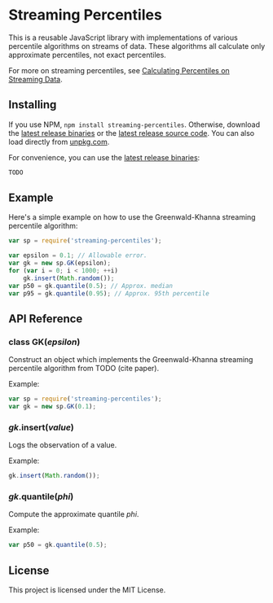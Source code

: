 # Streaming Percentiles

This is a reusable JavaScript library with implementations of various
percentile algorithms on streams of data.  These algorithms all
calculate only approximate percentiles, not exact percentiles.

For more on streaming percentiles, see [Calculating Percentiles on
Streaming Data](https://stevenengelhardt.com/post-series/calculating-percentiles-on-streaming-data-2018/).

## Installing

If you use NPM, `npm install streaming-percentiles`.  Otherwise,
download the [latest release
binaries](https://sengelha.github.io/streaming-percentiles-js/streamingPercentiles.v1.zip)
or the [latest release source
code](https://github.com/sengelha/streaming-percentiles-js/releases/latest).
You can also load directly from
[unpkg.com](https://unpkg.com/streaming-percentiles/).

For convenience, you can use the [latest release
binaries](https://sengelha.github.io/streaming-percentiles-js/streamingPercentiles.v1.zip):

```html
TODO
```

## Example

Here's a simple example on how to use the Greenwald-Khanna streaming
percentile algorithm:

```javascript
var sp = require('streaming-percentiles');

var epsilon = 0.1; // Allowable error.
var gk = new sp.GK(epsilon);
for (var i = 0; i < 1000; ++i)
    gk.insert(Math.random());
var p50 = gk.quantile(0.5); // Approx. median
var p95 = gk.quantile(0.95); // Approx. 95th percentile
```

## API Reference

### class GK(*epsilon*)

Construct an object which implements the Greenwald-Khanna streaming
percentile algorithm from TODO (cite paper).

Example:
```javascript
var sp = require('streaming-percentiles');
var gk = new sp.GK(0.1);
```

### *gk*.insert(*value*)

Logs the observation of a value.

Example:
```javascript
gk.insert(Math.random());
```

### *gk*.quantile(*phi*)

Compute the approximate quantile $phi$.

Example:
```javascript
var p50 = gk.quantile(0.5);
```

## License

This project is licensed under the MIT License.
